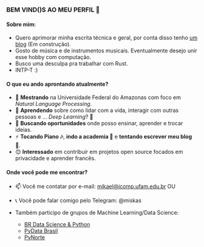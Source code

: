 ### BEM VIND()S AO MEU PERFIL 👋

#### Sobre mim:
* Quero aprimorar minha escrita técnica e geral, por conta disso tenho [um blog](mikaelsouza.com) (Em construção).
* Gosto de música e de instrumentos musicais. Eventualmente desejo unir esse hobby com computação.
* Busco uma desculpa pra trabalhar com Rust.
* INTP-T :)

#### O que eu ando aprontando atualmente?

- 🔭 **Mestrando** na Universidade Federal do Amazonas com foco em *Natural Language Processing*.
- 🌱 **Aprendendo** sobre como lidar com a vida, interagir com outras pessoas e ... *Deep Learning*? 🤔
- 👯 **Buscando oportunidades** onde posso ensinar, aprender e trocar ideias.
- ⚡ **Tocando Piano 🎶**, **indo a academia 💪** e **tentando escrever meu blog 📝**.
- 😊 **Interessado** em contribuir em projetos open source focados em privacidade e aprender francês.


#### Onde você pode me encontrar?

- 📫 Você me contatar por e-mail: mikael@icomp.ufam.edu.br OU
- 📞 Você pode falar comigo pelo Telegram: @miskas

- Também participo de grupos de Machine Learning/Data Science:
  - [BR Data Science & Python](t.me/datasciencepython])
  - [PyData Brasil](t.me/pydatabr)
  - [PyNorte](t.me/pynorte)
